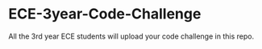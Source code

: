# ECE-3year-Code-Challenge
All the 3rd year ECE students will upload your code challenge in this repo.
